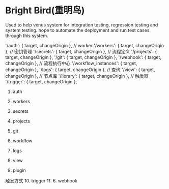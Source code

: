 # Bright Bird(重明鸟)

Used to help venus system for integration testing, regression testing and system testing. 
hope to automate the deployment and run test cases through this system.



'/auth': { target, changeOrigin },
// worker
'/workers': { target, changeOrigin },
// 密钥管理
'/secrets': { target, changeOrigin },
// 流程定义
'/projects': { target, changeOrigin },
'/git': { target, changeOrigin },
'/webhook': { target, changeOrigin },
// 流程执行中心
'/workflow_instances': { target, changeOrigin },
'/logs': { target, changeOrigin },
// 查询
'/view': { target, changeOrigin },
// 节点库
'/library': { target, changeOrigin },
// 触发器
'/trigger': { target, changeOrigin },

1. auth 
2. workers
3. secrets
4. projects
5. git

6. workflow
7. logs
8. view
9. plugin

触发方式
10. trigger
11. 6. webhook
